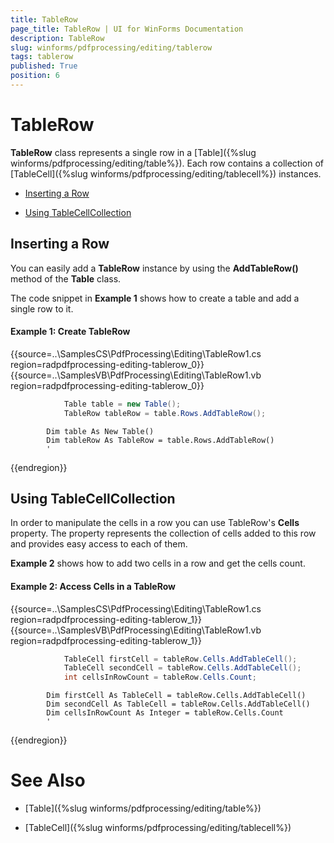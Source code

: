 ```yaml
---
title: TableRow
page_title: TableRow | UI for WinForms Documentation
description: TableRow
slug: winforms/pdfprocessing/editing/tablerow
tags: tablerow
published: True
position: 6
---
```


# TableRow

__TableRow__ class represents a single row in a [Table]({%slug winforms/pdfprocessing/editing/table%}). Each row contains a collection of [TableCell]({%slug winforms/pdfprocessing/editing/tablecell%}) instances.

* [Inserting a Row](#inserting-a-row-)

* [Using TableCellCollection](#using-tablecellcollection)

## Inserting a Row 

You can easily add a __TableRow__ instance by using the __AddTableRow()__ method of the __Table__ class.

The code snippet in __Example 1__ shows how to create a table and add a single row to it.

#### Example 1: Create TableRow

{{source=..\SamplesCS\PdfProcessing\Editing\TableRow1.cs region=radpdfprocessing-editing-tablerow_0}} 
{{source=..\SamplesVB\PdfProcessing\Editing\TableRow1.vb region=radpdfprocessing-editing-tablerow_0}} 

````C#
            Table table = new Table();
            TableRow tableRow = table.Rows.AddTableRow();
````
````VB.NET
        Dim table As New Table()
        Dim tableRow As TableRow = table.Rows.AddTableRow()
        '
````

{{endregion}} 

## Using TableCellCollection

In order to manipulate the cells in a row you can use TableRow's __Cells__ property. The property represents the collection of cells added to this row and provides easy access to each of them.

__Example 2__ shows how to add two cells in a row and get the cells count.

#### Example 2: Access Cells in a TableRow

{{source=..\SamplesCS\PdfProcessing\Editing\TableRow1.cs region=radpdfprocessing-editing-tablerow_1}} 
{{source=..\SamplesVB\PdfProcessing\Editing\TableRow1.vb region=radpdfprocessing-editing-tablerow_1}} 

````C#
            TableCell firstCell = tableRow.Cells.AddTableCell();
            TableCell secondCell = tableRow.Cells.AddTableCell();
            int cellsInRowCount = tableRow.Cells.Count;
````
````VB.NET
        Dim firstCell As TableCell = tableRow.Cells.AddTableCell()
        Dim secondCell As TableCell = tableRow.Cells.AddTableCell()
        Dim cellsInRowCount As Integer = tableRow.Cells.Count
        '
````

{{endregion}}

# See Also

 * [Table]({%slug winforms/pdfprocessing/editing/table%})

 * [TableCell]({%slug winforms/pdfprocessing/editing/tablecell%})
